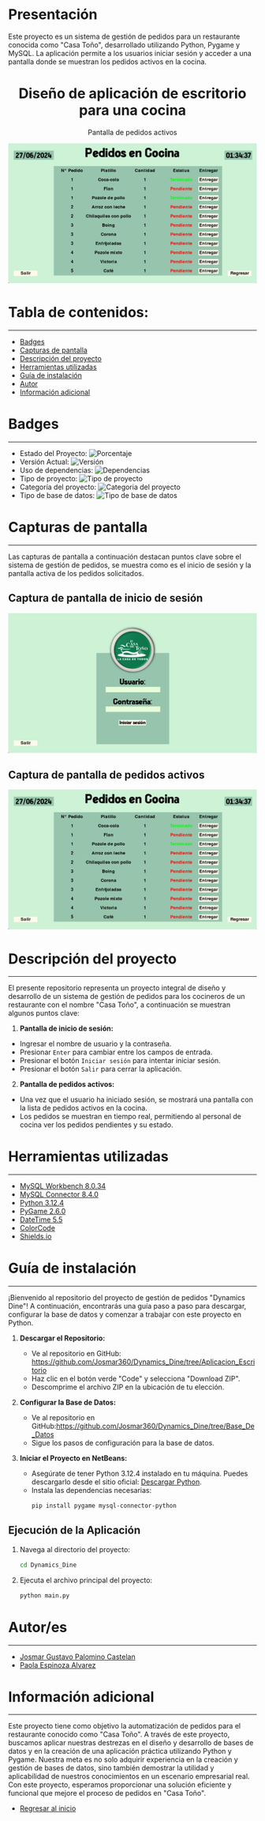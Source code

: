 # Presentación

Este proyecto es un sistema de gestión de pedidos para un restaurante conocida como "Casa Toño", desarrollado utilizando Python, Pygame y MySQL. La aplicación permite a los usuarios iniciar sesión y acceder a una pantalla donde se muestran los pedidos activos en la cocina.

<h1 align="center"> Diseño de aplicación de escritorio para una cocina </h1>
<p align="center">Pantalla de pedidos activos </p>
<p align="center"><img src="Image/2_Pedidos.png"/></p>

# Tabla de contenidos:

---

- [Badges](#badges)
- [Capturas de pantalla](#capturas-de-pantalla)
- [Descripción del proyecto](#descripción-del-proyecto)
- [Herramientas utilizadas](#herramientas-utilizadas)
- [Guía de instalación](#guía-de-instalación)
- [Autor](#autores)
- [Información adicional](#información-adicional)

# Badges

---

- Estado del Proyecto: ![Porcentaje](https://img.shields.io/badge/Porcentaje-100%25-green)
- Versión Actual: ![Versión](https://img.shields.io/badge/Versi%C3%B3n-1.2.0-%23AED6F1)
- Uso de dependencias: ![Dependencias](https://img.shields.io/badge/Depentencias-MySQL%20Connector-%23F9853F)
- Tipo de proyecto: ![Tipo de proyecto](https://img.shields.io/badge/Tipo%20de%20proyecto-Sistema%20de%20gestión-%23EBDEF0)
- Categoría del proyecto: ![Categoria del proyecto](https://img.shields.io/badge/Categor%C3%ADa-Alimentos-%23FAD7A0%20)
- Tipo de base de datos: ![Tipo de base de datos](https://img.shields.io/badge/Base%20de%20datos-MySQL-%20%2382E0AA%20)

# Capturas de pantalla

---

Las capturas de pantalla a continuación destacan puntos clave sobre el sistema de gestión de pedidos, se muestra como es el inicio de sesión y la pantalla activa de los pedidos solicitados.

## Captura de pantalla de inicio de sesión

![Pantalla Inicio](Image/1_Inicio.png)

## Captura de pantalla de pedidos activos

![Pantalla Pedidos](Image/2_Pedidos.png)

# Descripción del proyecto

---

El presente repositorio representa un proyecto integral de diseño y desarrollo de un sistema de gestión de pedidos para los cocineros de un restaurante con el nombre "Casa Toño", a continuación se muestran algunos puntos clave:

1. **Pantalla de inicio de sesión:**

- Ingresar el nombre de usuario y la contraseña.
- Presionar `Enter` para cambiar entre los campos de entrada.
- Presionar el botón `Iniciar sesión` para intentar iniciar sesión.
- Presionar el botón `Salir` para cerrar la aplicación.

2. **Pantalla de pedidos activos:**

- Una vez que el usuario ha iniciado sesión, se mostrará una pantalla con la lista de pedidos activos en la cocina.
- Los pedidos se muestran en tiempo real, permitiendo al personal de cocina ver los pedidos pendientes y su estado.

# Herramientas utilizadas

---

- [MySQL Workbench 8.0.34](https://dev.mysql.com/downloads/workbench/)
- [MySQL Connector 8.4.0](https://dev.mysql.com/downloads/connector/python/)
- [Python 3.12.4](https://www.python.org/downloads/)
- [PyGame 2.6.0](https://www.pygame.org/news)
- [DateTime 5.5](https://pypi.org/project/DateTime/)
- [ColorCode](https://htmlcolorcodes.com/es/)
- [Shields.io](https://shields.io/badges/static-badge)

# Guía de instalación

---

¡Bienvenido al repositorio del proyecto de gestión de pedidos "Dynamics Dine"! A continuación, encontrarás una guía paso a paso para descargar, configurar la base de datos y comenzar a trabajar con este proyecto en Python.

1. **Descargar el Repositorio:**

   - Ve al repositorio en GitHub: https://github.com/Josmar360/Dynamics_Dine/tree/Aplicacion_Escritorio
   - Haz clic en el botón verde "Code" y selecciona "Download ZIP".
   - Descomprime el archivo ZIP en la ubicación de tu elección.

2. **Configurar la Base de Datos:**

   - Ve al repositorio en GitHub:https://github.com/Josmar360/Dynamics_Dine/tree/Base_De_Datos
   - Sigue los pasos de configuración para la base de datos.

3. **Iniciar el Proyecto en NetBeans:**
   - Asegúrate de tener Python 3.12.4 instalado en tu máquina. Puedes descargarlo desde el sitio oficial: [Descargar Python](https://www.python.org/downloads/).
   - Instala las dependencias necesarias:
     ```sh
     pip install pygame mysql-connector-python
     ```

## Ejecución de la Aplicación

1. Navega al directorio del proyecto:

   ```sh
   cd Dynamics_Dine
   ```

2. Ejecuta el archivo principal del proyecto:
   ```sh
   python main.py
   ```

# Autor/es

---

- [Josmar Gustavo Palomino Castelan](https://linktr.ee/josmar360)
- [Paola Espinoza Alvarez](https://github.com/Paoinoza)

# Información adicional

---

Este proyecto tiene como objetivo la automatización de pedidos para el restaurante conocido como "Casa Toño". A través de este proyecto, buscamos aplicar nuestras destrezas en el diseño y desarrollo de bases de datos y en la creación de una aplicación práctica utilizando Python y Pygame. Nuestra meta es no solo adquirir experiencia en la creación y gestión de bases de datos, sino también demostrar la utilidad y aplicabilidad de nuestros conocimientos en un escenario empresarial real. Con este proyecto, esperamos proporcionar una solución eficiente y funcional que mejore el proceso de pedidos en "Casa Toño".

- [Regresar al inicio](#presentación)
